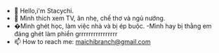 - 👋 Hello,i'm Stacychi.
- 👀 Mình thích xem TV, ăn nhẹ, chế thơ và ngủ nướng.
- �Mình ghét học, làm việc nhà và bị ép buộc.
-Mình hay bị thằng em đáng ghét làm phiền grrrrrrrrrrrrrrrr
- 📫 How to reach me: maichibranch@gmail.com


